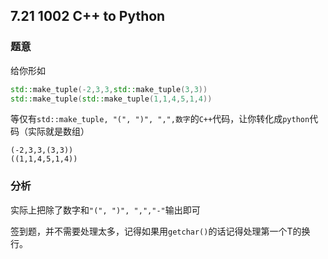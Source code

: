 ## 7.21 1002 C++ to Python

### 题意

给你形如

```C++
std::make_tuple(-2,3,3,std::make_tuple(3,3))
std::make_tuple(std::make_tuple(1,1,4,5,1,4))
```

等仅有`std::make_tuple, "(", ")", ",",数字`的`C++`代码，让你转化成`python`代码（实际就是数组）

```
(-2,3,3,(3,3))
((1,1,4,5,1,4))
```

### 分析

实际上把除了数字和`"(", ")", ",","-"`输出即可

签到题，并不需要处理太多，记得如果用`getchar()`的话记得处理第一个T的换行。
